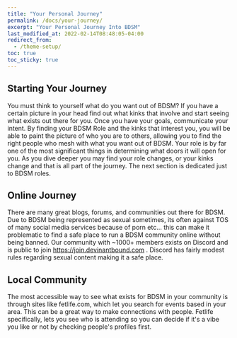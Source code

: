 ```yaml
---
title: "Your Personal Journey"
permalink: /docs/your-journey/
excerpt: "Your Personal Journey Into BDSM"
last_modified_at: 2022-02-14T08:48:05-04:00
redirect_from:
  - /theme-setup/
toc: true
toc_sticky: true
---
```

## Starting Your Journey
You must think to yourself what do you want out of BDSM? If you have a certain picture in your head find out what kinks that involve and start seeing what exists out there for you. Once you have your goals, communicate your intent. By finding your BDSM Role and the kinks that interest you, you will be able to paint the picture of who you are to others, allowing you to find the right people who mesh with what you want out of BDSM. Your role is by far one of the most significant things in determining what doors it will open for you. As you dive deeper you may find your role changes, or your kinks change and that is all part of the journey. The next section is dedicated just to BDSM roles.

## Online Journey
There are many great blogs, forums, and communities out there for BDSM. Due to BDSM being represented as sexual sometimes, its often against TOS of many social media services because of porn etc... this can make it problematic to find a safe place to run a BDSM community online without being banned. Our community with ~1000+ members exists on Discord and is public to join https://join.devinantbound.com . Discord has fairly modest rules regarding sexual content making it a safe place. 

## Local Community
The most accessible way to see what exists for BDSM in your community is through sites like fetlife.com, which let you search for events based in your area. This can be a great way to make connections with people. Fetlife specifically, lets you see who is attending so you can decide if it's a vibe you like or not by checking people's profiles first.

